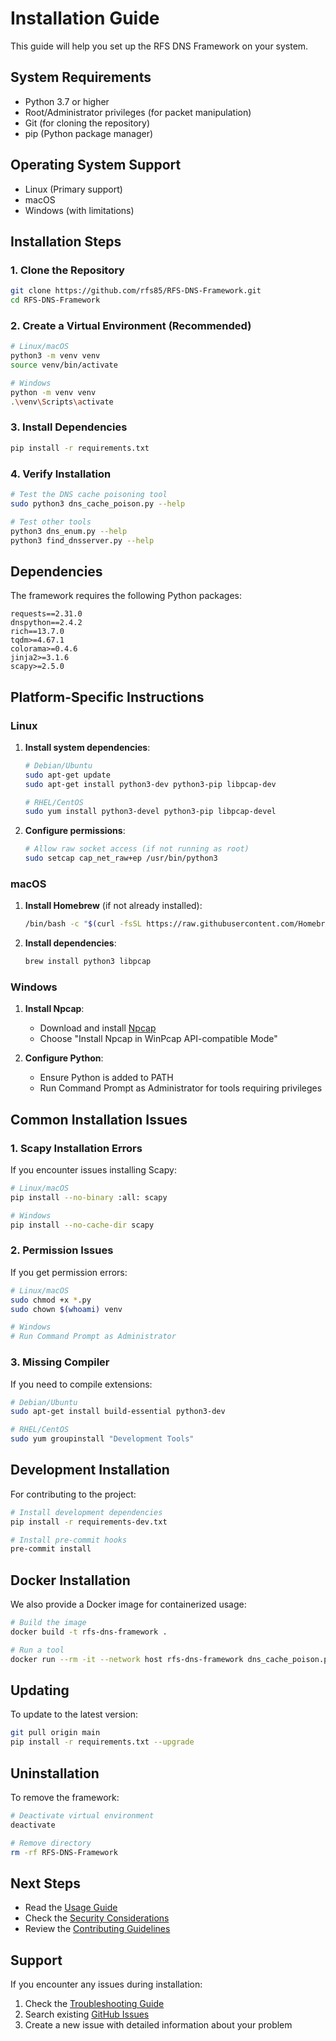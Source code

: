 # Installation Guide

This guide will help you set up the RFS DNS Framework on your system.

## System Requirements

- Python 3.7 or higher
- Root/Administrator privileges (for packet manipulation)
- Git (for cloning the repository)
- pip (Python package manager)

## Operating System Support

- Linux (Primary support)
- macOS
- Windows (with limitations)

## Installation Steps

### 1. Clone the Repository

```bash
git clone https://github.com/rfs85/RFS-DNS-Framework.git
cd RFS-DNS-Framework
```

### 2. Create a Virtual Environment (Recommended)

```bash
# Linux/macOS
python3 -m venv venv
source venv/bin/activate

# Windows
python -m venv venv
.\venv\Scripts\activate
```

### 3. Install Dependencies

```bash
pip install -r requirements.txt
```

### 4. Verify Installation

```bash
# Test the DNS cache poisoning tool
sudo python3 dns_cache_poison.py --help

# Test other tools
python3 dns_enum.py --help
python3 find_dnsserver.py --help
```

## Dependencies

The framework requires the following Python packages:

```text
requests==2.31.0
dnspython==2.4.2
rich==13.7.0
tqdm>=4.67.1
colorama>=0.4.6
jinja2>=3.1.6
scapy>=2.5.0
```

## Platform-Specific Instructions

### Linux

1. **Install system dependencies**:
   ```bash
   # Debian/Ubuntu
   sudo apt-get update
   sudo apt-get install python3-dev python3-pip libpcap-dev
   
   # RHEL/CentOS
   sudo yum install python3-devel python3-pip libpcap-devel
   ```

2. **Configure permissions**:
   ```bash
   # Allow raw socket access (if not running as root)
   sudo setcap cap_net_raw+ep /usr/bin/python3
   ```

### macOS

1. **Install Homebrew** (if not already installed):
   ```bash
   /bin/bash -c "$(curl -fsSL https://raw.githubusercontent.com/Homebrew/install/HEAD/install.sh)"
   ```

2. **Install dependencies**:
   ```bash
   brew install python3 libpcap
   ```

### Windows

1. **Install Npcap**:
   - Download and install [Npcap](https://nmap.org/npcap/)
   - Choose "Install Npcap in WinPcap API-compatible Mode"

2. **Configure Python**:
   - Ensure Python is added to PATH
   - Run Command Prompt as Administrator for tools requiring privileges

## Common Installation Issues

### 1. Scapy Installation Errors

If you encounter issues installing Scapy:

```bash
# Linux/macOS
pip install --no-binary :all: scapy

# Windows
pip install --no-cache-dir scapy
```

### 2. Permission Issues

If you get permission errors:

```bash
# Linux/macOS
sudo chmod +x *.py
sudo chown $(whoami) venv

# Windows
# Run Command Prompt as Administrator
```

### 3. Missing Compiler

If you need to compile extensions:

```bash
# Debian/Ubuntu
sudo apt-get install build-essential python3-dev

# RHEL/CentOS
sudo yum groupinstall "Development Tools"
```

## Development Installation

For contributing to the project:

```bash
# Install development dependencies
pip install -r requirements-dev.txt

# Install pre-commit hooks
pre-commit install
```

## Docker Installation

We also provide a Docker image for containerized usage:

```bash
# Build the image
docker build -t rfs-dns-framework .

# Run a tool
docker run --rm -it --network host rfs-dns-framework dns_cache_poison.py --help
```

## Updating

To update to the latest version:

```bash
git pull origin main
pip install -r requirements.txt --upgrade
```

## Uninstallation

To remove the framework:

```bash
# Deactivate virtual environment
deactivate

# Remove directory
rm -rf RFS-DNS-Framework
```

## Next Steps

- Read the [Usage Guide](usage.md)
- Check the [Security Considerations](security.md)
- Review the [Contributing Guidelines](contributing.md)

## Support

If you encounter any issues during installation:

1. Check the [Troubleshooting Guide](troubleshooting.md)
2. Search existing [GitHub Issues](https://github.com/rfs85/RFS-DNS-Framework/issues)
3. Create a new issue with detailed information about your problem 